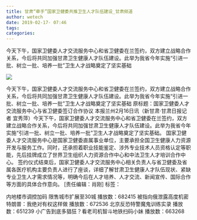 ```yaml
---
title: 甘肃“牵手”国家卫健委共推卫生人才队伍建设_甘肃频道
author: wetech
date: 2019-02-17- 07:46
tags: 
categories: 
---
```

今天下午，国家卫健委人才交流服务中心和省卫健委在兰签约，双方建立战略合作关系，今后将共同加强甘肃卫生健康人才队伍建设。此举为我省今年实施“引进一批、树立一批、培养一批”卫生人才战略奠定了坚实基础
<!-- more -->
                
<img align="center" border="0" src="http://p2.ifengimg.com/a/2016/0810/204c433878d5cf9size1_w16_h16.png" />
                
                
            
今天下午，国家卫健委人才交流服务中心和省卫健委在兰签约，双方建立战略合作关系，今后将共同加强甘肃卫生健康人才队伍建设。此举为我省今年实施“引进一批、树立一批、培养一批”卫生人才战略奠定了坚实基础
原标题：国家卫健委人才交流服务中心与省卫健委签订合作协议
本报兰州2月16日讯（新甘肃·甘肃日报记者 宜秀萍）今天下午，国家卫健委人才交流服务中心和省卫健委在兰签约，双方建立战略合作关系，今后将共同加强甘肃卫生健康人才队伍建设。此举为我省今年实施“引进一批、树立一批、培养一批”卫生人才战略奠定了坚实基础。
国家卫健委人才交流服务中心是国家卫健委直属事业单位，主要承担全国卫生健康人力资源开发与服务工作。同时，还承担着职业技能鉴定、涉外专业技术人员资格认定等职能，先后挂牌成立了世界卫生组织人力资源合作中心和中法卫生人才培训合作中心。
签约仪式结束后，国家卫健委人才交流服务中心相关负责人与省卫健委及省属各医疗机构主要负责人进行了座谈，详细了解甘肃卫生健康人才队伍现状、紧缺专业卫生人才需求情况等，明确今后在人才培养、人才交流、新闻宣传、国际合作等方面的具体合作意向。
[责任编辑：肖刚]
标签：
 
 
 
 
             
内地楼市调控加码 限售城市扩展至30城
播放数：682415
被指向俄泄露高度机密 特朗普：我绝对有权这样做
播放数：672536
北京反恐特警魔鬼训练实录
播放数：651239
小广告到底多猖狂？看老司机智斗地铁扫码小妹
播放数：663268
